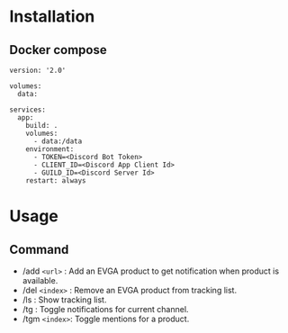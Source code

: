 # Installation
## Docker compose
  ```
  version: '2.0'

  volumes:
    data:

  services:
    app:
      build: .
      volumes:
        - data:/data
      environment:
        - TOKEN=<Discord Bot Token>
        - CLIENT_ID=<Discord App Client Id>
        - GUILD_ID=<Discord Server Id>
      restart: always
  ```


# Usage
## Command
+ /add `<url>` : Add an EVGA product to get notification when product is available.
+ /del `<index>` : Remove an EVGA product from tracking list.
+ /ls : Show tracking list.
+ /tg : Toggle notifications for current channel.
+ /tgm `<index>`: Toggle mentions for a product.